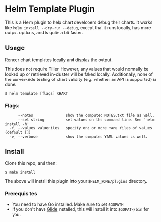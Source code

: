 # Helm Template Plugin

This is a Helm plugin to help chart developers debug their charts. It works like
`helm install --dry-run --debug`, except that it runs locally, has more output
options, and is quite a bit faster.

## Usage

Render chart templates locally and display the output.

This does not require Tiller. However, any values that would normally be
looked up or retrieved in-cluster will be faked locally. Additionally, none
of the server-side testing of chart validity (e.g. whether an API is supported)
is done.

```
$ helm template [flags] CHART
```

### Flags:

```
      --notes               show the computed NOTES.txt file as well.
      --set string          set values on the command line. See 'helm install -h'
  -f, --values valueFiles   specify one or more YAML files of values (default [])
  -v, --verbose             show the computed YAML values as well.
```


## Install

Clone this repo, and then:

```
$ make install
```

The above will install this plugin into your `$HELM_HOME/plugins` directory.

### Prerequisites

- You need to have [Go](http://golang.org) installed. Make sure to set `$GOPATH`
- If you don't have [Glide](http://glide.sh) installed, this will install it into
  `$GOPATH/bin` for you.
